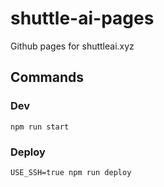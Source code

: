 # shuttle-ai-pages

Github pages for shuttleai.xyz

## Commands

### Dev

`npm run start`

### Deploy

`USE_SSH=true npm run deploy`
